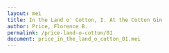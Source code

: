 ```yaml
---
layout: mei
title: In the Land o' Cotton, I. At the Cotton Gin
author: Price, Florence B.
permalink: /price-land-o-cotton/01
document: price_in_the_land_o_cotton_01.mei
---
```

